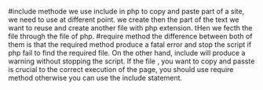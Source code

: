 #include methode
we use include in php to copy and paste part of a site, we need to use at different point. we create then the part of the text we want to reuse and create another file with php extension. tHen we fecth the file through the file of php.
#require method
the difference between both of them is that the required method produce a fatal error and stop the script if php fail to find the required file. On the other hand, include will produce a warning without stopping the script. If the file , you want to copy and passte is crucial to the correct execution of the page, you should use require method otherwise you can use the include statement.